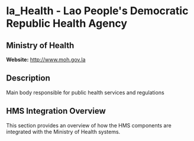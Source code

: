 # la_Health - Lao People's Democratic Republic Health Agency

## Ministry of Health

**Website:** http://www.moh.gov.la

## Description

Main body responsible for public health services and regulations

## HMS Integration Overview

This section provides an overview of how the HMS components are integrated with the Ministry of Health systems.
